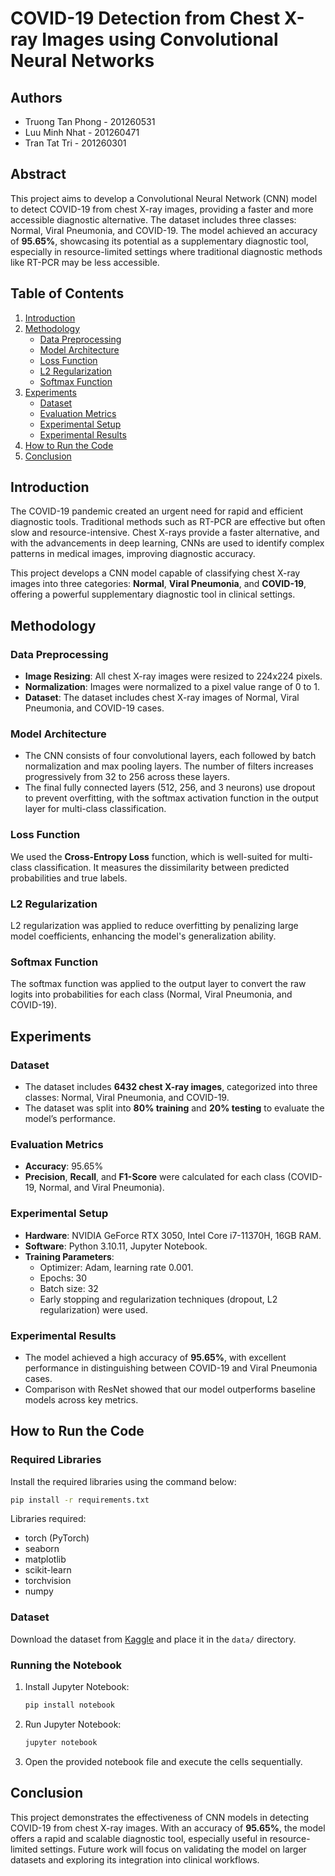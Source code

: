 
# COVID-19 Detection from Chest X-ray Images using Convolutional Neural Networks

## Authors
- Truong Tan Phong - 201260531
- Luu Minh Nhat - 201260471
- Tran Tat Tri - 201260301

## Abstract
This project aims to develop a Convolutional Neural Network (CNN) model to detect COVID-19 from chest X-ray images, providing a faster and more accessible diagnostic alternative. The dataset includes three classes: Normal, Viral Pneumonia, and COVID-19. The model achieved an accuracy of **95.65%**, showcasing its potential as a supplementary diagnostic tool, especially in resource-limited settings where traditional diagnostic methods like RT-PCR may be less accessible.

## Table of Contents
1. [Introduction](#introduction)
2. [Methodology](#methodology)
    - [Data Preprocessing](#data-preprocessing)
    - [Model Architecture](#model-architecture)
    - [Loss Function](#loss-function)
    - [L2 Regularization](#l2-regularization)
    - [Softmax Function](#softmax-function)
3. [Experiments](#experiments)
    - [Dataset](#dataset)
    - [Evaluation Metrics](#evaluation-metrics)
    - [Experimental Setup](#experimental-setup)
    - [Experimental Results](#experimental-results)
4. [How to Run the Code](#how-to-run-the-code)
5. [Conclusion](#conclusion)

## Introduction
The COVID-19 pandemic created an urgent need for rapid and efficient diagnostic tools. Traditional methods such as RT-PCR are effective but often slow and resource-intensive. Chest X-rays provide a faster alternative, and with the advancements in deep learning, CNNs are used to identify complex patterns in medical images, improving diagnostic accuracy.

This project develops a CNN model capable of classifying chest X-ray images into three categories: **Normal**, **Viral Pneumonia**, and **COVID-19**, offering a powerful supplementary diagnostic tool in clinical settings.

## Methodology

### Data Preprocessing
- **Image Resizing**: All chest X-ray images were resized to 224x224 pixels.
- **Normalization**: Images were normalized to a pixel value range of 0 to 1.
- **Dataset**: The dataset includes chest X-ray images of Normal, Viral Pneumonia, and COVID-19 cases.

### Model Architecture
- The CNN consists of four convolutional layers, each followed by batch normalization and max pooling layers. The number of filters increases progressively from 32 to 256 across these layers.
- The final fully connected layers (512, 256, and 3 neurons) use dropout to prevent overfitting, with the softmax activation function in the output layer for multi-class classification.

### Loss Function
We used the **Cross-Entropy Loss** function, which is well-suited for multi-class classification. It measures the dissimilarity between predicted probabilities and true labels.

### L2 Regularization
L2 regularization was applied to reduce overfitting by penalizing large model coefficients, enhancing the model's generalization ability.

### Softmax Function
The softmax function was applied to the output layer to convert the raw logits into probabilities for each class (Normal, Viral Pneumonia, and COVID-19).

## Experiments

### Dataset
- The dataset includes **6432 chest X-ray images**, categorized into three classes: Normal, Viral Pneumonia, and COVID-19.
- The dataset was split into **80% training** and **20% testing** to evaluate the model’s performance.

### Evaluation Metrics
- **Accuracy**: 95.65%
- **Precision**, **Recall**, and **F1-Score** were calculated for each class (COVID-19, Normal, and Viral Pneumonia).

### Experimental Setup
- **Hardware**: NVIDIA GeForce RTX 3050, Intel Core i7-11370H, 16GB RAM.
- **Software**: Python 3.10.11, Jupyter Notebook.
- **Training Parameters**: 
  - Optimizer: Adam, learning rate 0.001.
  - Epochs: 30
  - Batch size: 32
  - Early stopping and regularization techniques (dropout, L2 regularization) were used.

### Experimental Results
- The model achieved a high accuracy of **95.65%**, with excellent performance in distinguishing between COVID-19 and Viral Pneumonia cases.
- Comparison with ResNet showed that our model outperforms baseline models across key metrics.

## How to Run the Code

### Required Libraries
Install the required libraries using the command below:

```bash
pip install -r requirements.txt
```

Libraries required:
- torch (PyTorch)
- seaborn
- matplotlib
- scikit-learn
- torchvision
- numpy

### Dataset
Download the dataset from [Kaggle](https://www.kaggle.com/datasets/prashant268/chest-xray-covid19-pneumonia?fbclid=IwY2xjawE7G-tleHRuA2FlbQIxMAABHZYkYj0wA9q3_dmhbJiQ3qHjOb4qDwRUSlrGQynWYNwCysijoyE8wEmUig_aem_ddpdF3McDto0LM9tu2U8NQ) and place it in the `data/` directory.

### Running the Notebook
1. Install Jupyter Notebook:
   ```bash
   pip install notebook
   ```
2. Run Jupyter Notebook:
   ```bash
   jupyter notebook
   ```
3. Open the provided notebook file and execute the cells sequentially.

## Conclusion
This project demonstrates the effectiveness of CNN models in detecting COVID-19 from chest X-ray images. With an accuracy of **95.65%**, the model offers a rapid and scalable diagnostic tool, especially useful in resource-limited settings. Future work will focus on validating the model on larger datasets and exploring its integration into clinical workflows.
